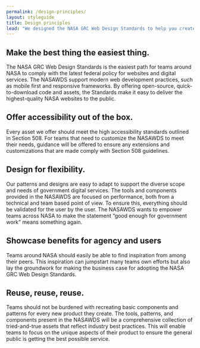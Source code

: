 ```yaml
---
permalink: /design-principles/
layout: styleguide
title: Design principles
lead: "We designed the NASA GRC Web Design Standards to help you create better experiences for the American public. Here’s how using the Standards can help you:"
---
```


<div class="usa-grid-full">
  <div class="usa-width-one-half">
    <h2>Make the best thing the easiest thing.</h2>
    <p>The NASA GRC Web Design Standards is the easiest path for teams around NASA to comply with the latest federal policy for websites and digital services. The NASAWDS support modern web development practices, such as mobile first and responsive frameworks. By offering open-source, quick-to-download code and assets, the Standards make it easy to deliver the highest-quality NASA websites to the public.</p>
  </div>
  <div class="usa-width-one-half">
    <h2>Offer accessibility out of the box.</h2>
    <p>Every asset we offer should meet the high accessibility standards outlined in Section 508. For teams that need to customize the NASAWDS to meet their needs, guidance will be offered to ensure any extensions and customizations that are made comply with Section 508 guidelines.</p>
  </div>
</div>
<div class="usa-grid-full">
  <div class="usa-width-one-half">
    <h2>Design for flexibility.</h2>
    <p>Our patterns and designs are easy to adapt to support the diverse scope and needs of government digital services. The tools and components provided in the NASAWDS are focused on performance, both from a technical and team based point of view. To ensure this, everything should be validated for the user by the user. The NASAWDS wants to empower teams across NASA to make the statement “good enough for government work” means something again.</p>
  </div>
  <div class="usa-width-one-half">
    <h2>Showcase benefits for agency and users</h2>
    <p>Teams around NASA should easily be able to find inspiration from among their peers. This inspiration can jumpstart many teams own efforts but also lay the groundwork for making the business case for adopting the NASA GRC Web Design Standards.</p>
  </div>
</div>
<div class="usa-grid-full">
  <div class="usa-width-one-half">
    <h2>Reuse, reuse, reuse.</h2>
          <p>Teams should not be burdened with recreating basic components and patterns for every new product they create. The tools, patterns, and components present in the NASAWDS will be a comprehensive collection of tried-and-true assets that reflect industry best practices. This will enable teams to focus on the unique aspects of their product to ensure the general public is getting the best possible service.</p>
  </div>
</div>
